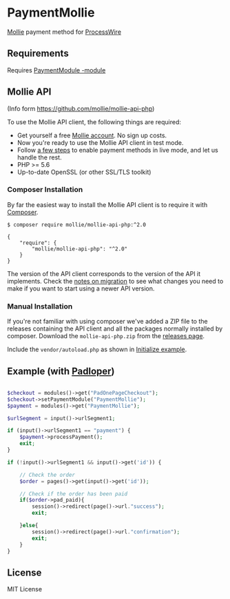 # PaymentMollie
[Mollie](https://www.mollie.com/be/) payment method for [ProcessWire](https://processwire.com/)

## Requirements
Requires [PaymentModule -module](http://modules.processwire.com/modules/payment-module/)

## Mollie API

(Info form https://github.com/mollie/mollie-api-php)

To use the Mollie API client, the following things are required:

+ Get yourself a free [Mollie account](https://www.mollie.com/signup). No sign up costs.
+ Now you're ready to use the Mollie API client in test mode.
+ Follow [a few steps](https://www.mollie.com/dashboard/?modal=onboarding) to enable payment methods in live mode, and let us handle the rest.
+ PHP >= 5.6
+ Up-to-date OpenSSL (or other SSL/TLS toolkit)

### Composer Installation ###

By far the easiest way to install the Mollie API client is to require it with [Composer](http://getcomposer.org/doc/00-intro.md).

    $ composer require mollie/mollie-api-php:^2.0

    {
        "require": {
            "mollie/mollie-api-php": "^2.0"
        }
    }

The version of the API client corresponds to the version of the API it implements. Check the [notes on migration](https://docs.mollie.com/migrating-v1-to-v2) to see what changes you need to make if you want to start using a newer API version.

### Manual Installation ###
If you're not familiar with using composer we've added a ZIP file to the releases containing the API client and all the packages normally installed by composer.
Download the ``mollie-api-php.zip`` from the [releases page](https://github.com/mollie/mollie-api-php/releases).

Include the ``vendor/autoload.php`` as shown in [Initialize example](https://github.com/mollie/mollie-api-php/blob/master/examples/initialize.php).

## Example (with [Padloper](https://www.padloper.pw/))

```PHP

$checkout = modules()->get("PadOnePageCheckout");
$checkout->setPaymentModule("PaymentMollie");
$payment = modules()->get("PaymentMollie");

$urlSegment = input()->urlSegment1;

if (input()->urlSegment1 == "payment") {
    $payment->processPayment();
    exit;
}

if (!input()->urlSegment1 && input()->get('id')) {

    // Check the order
    $order = pages()->get(input()->get('id'));

    // Check if the order has been paid
    if($order->pad_paid){
        session()->redirect(page()->url."success");
        exit;

    }else{
        session()->redirect(page()->url."confirmation");
        exit;
    }
}

```

## License
MIT License
